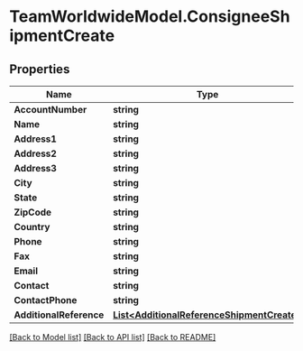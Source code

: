 # TeamWorldwideModel.ConsigneeShipmentCreate
## Properties

Name | Type | Description | Notes
------------ | ------------- | ------------- | -------------
**AccountNumber** | **string** |  | [optional] 
**Name** | **string** |  | [optional] 
**Address1** | **string** |  | 
**Address2** | **string** |  | [optional] 
**Address3** | **string** |  | [optional] 
**City** | **string** |  | 
**State** | **string** |  | [optional] 
**ZipCode** | **string** |  | 
**Country** | **string** |  | 
**Phone** | **string** |  | [optional] 
**Fax** | **string** |  | [optional] 
**Email** | **string** |  | [optional] 
**Contact** | **string** |  | [optional] 
**ContactPhone** | **string** |  | [optional] 
**AdditionalReference** | [**List&lt;AdditionalReferenceShipmentCreate&gt;**](AdditionalReferenceShipmentCreate.md) |  | [optional] 

[[Back to Model list]](../README.md#documentation-for-models) [[Back to API list]](../README.md#documentation-for-api-endpoints) [[Back to README]](../README.md)

